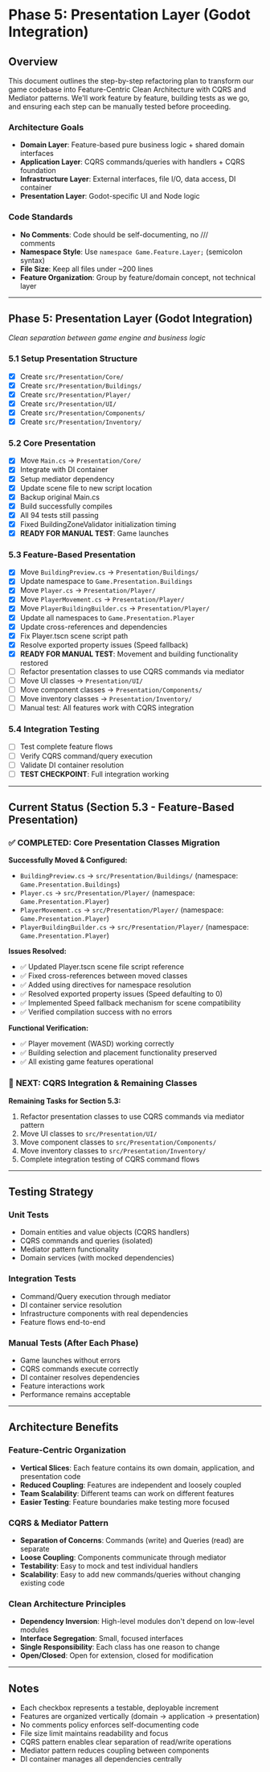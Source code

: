 # Phase 5: Presentation Layer (Godot Integration)

## Overview
This document outlines the step-by-step refactoring plan to transform our game codebase into Feature-Centric Clean Architecture with CQRS and Mediator patterns. We'll work feature by feature, building tests as we go, and ensuring each step can be manually tested before proceeding.

### Architecture Goals
- **Domain Layer**: Feature-based pure business logic + shared domain interfaces
- **Application Layer**: CQRS commands/queries with handlers + CQRS foundation
- **Infrastructure Layer**: External interfaces, file I/O, data access, DI container
- **Presentation Layer**: Godot-specific UI and Node logic

### Code Standards
- **No Comments**: Code should be self-documenting, no /// <summary> comments
- **Namespace Style**: Use `namespace Game.Feature.Layer;` (semicolon syntax)
- **File Size**: Keep all files under ~200 lines
- **Feature Organization**: Group by feature/domain concept, not technical layer

---

## Phase 5: Presentation Layer (Godot Integration)
*Clean separation between game engine and business logic*

### 5.1 Setup Presentation Structure
- [x] Create `src/Presentation/Core/`
- [x] Create `src/Presentation/Buildings/`
- [x] Create `src/Presentation/Player/`
- [x] Create `src/Presentation/UI/`
- [x] Create `src/Presentation/Components/`
- [x] Create `src/Presentation/Inventory/`

### 5.2 Core Presentation
- [x] Move `Main.cs` → `Presentation/Core/`
- [x] Integrate with DI container
- [x] Setup mediator dependency
- [x] Update scene file to new script location
- [x] Backup original Main.cs
- [x] Build successfully compiles
- [x] All 94 tests still passing
- [x] Fixed BuildingZoneValidator initialization timing
- [x] **READY FOR MANUAL TEST**: Game launches

### 5.3 Feature-Based Presentation
- [x] Move `BuildingPreview.cs` → `Presentation/Buildings/`
- [x] Update namespace to `Game.Presentation.Buildings`
- [x] Move `Player.cs` → `Presentation/Player/`
- [x] Move `PlayerMovement.cs` → `Presentation/Player/`
- [x] Move `PlayerBuildingBuilder.cs` → `Presentation/Player/`
- [x] Update all namespaces to `Game.Presentation.Player`
- [x] Update cross-references and dependencies
- [x] Fix Player.tscn scene script path
- [x] Resolve exported property issues (Speed fallback)
- [x] **READY FOR MANUAL TEST**: Movement and building functionality restored
- [ ] Refactor presentation classes to use CQRS commands via mediator
- [ ] Move UI classes → `Presentation/UI/`
- [ ] Move component classes → `Presentation/Components/`
- [ ] Move inventory classes → `Presentation/Inventory/`
- [ ] Manual test: All features work with CQRS integration

### 5.4 Integration Testing
- [ ] Test complete feature flows
- [ ] Verify CQRS command/query execution
- [ ] Validate DI container resolution
- [ ] **TEST CHECKPOINT**: Full integration working

---

## Current Status (Section 5.3 - Feature-Based Presentation)

### ✅ **COMPLETED: Core Presentation Classes Migration**

**Successfully Moved & Configured:**
- `BuildingPreview.cs` → `src/Presentation/Buildings/` (namespace: `Game.Presentation.Buildings`)
- `Player.cs` → `src/Presentation/Player/` (namespace: `Game.Presentation.Player`)
- `PlayerMovement.cs` → `src/Presentation/Player/` (namespace: `Game.Presentation.Player`)  
- `PlayerBuildingBuilder.cs` → `src/Presentation/Player/` (namespace: `Game.Presentation.Player`)

**Issues Resolved:**
- ✅ Updated Player.tscn scene file script reference
- ✅ Fixed cross-references between moved classes
- ✅ Added using directives for namespace resolution
- ✅ Resolved exported property issues (Speed defaulting to 0)
- ✅ Implemented Speed fallback mechanism for scene compatibility
- ✅ Verified compilation success with no errors

**Functional Verification:**
- ✅ Player movement (WASD) working correctly
- ✅ Building selection and placement functionality preserved
- ✅ All existing game features operational

### 🔄 **NEXT: CQRS Integration & Remaining Classes**

**Remaining Tasks for Section 5.3:**
1. Refactor presentation classes to use CQRS commands via mediator pattern
2. Move UI classes to `src/Presentation/UI/`
3. Move component classes to `src/Presentation/Components/`
4. Move inventory classes to `src/Presentation/Inventory/`
5. Complete integration testing of CQRS command flows

---

## Testing Strategy

### Unit Tests
- Domain entities and value objects (CQRS handlers)
- CQRS commands and queries (isolated)
- Mediator pattern functionality
- Domain services (with mocked dependencies)

### Integration Tests
- Command/Query execution through mediator
- DI container service resolution
- Infrastructure components with real dependencies
- Feature flows end-to-end

### Manual Tests (After Each Phase)
- Game launches without errors
- CQRS commands execute correctly
- DI container resolves dependencies
- Feature interactions work
- Performance remains acceptable

---

## Architecture Benefits

### Feature-Centric Organization
- **Vertical Slices**: Each feature contains its own domain, application, and presentation code
- **Reduced Coupling**: Features are independent and loosely coupled
- **Team Scalability**: Different teams can work on different features
- **Easier Testing**: Feature boundaries make testing more focused

### CQRS & Mediator Pattern
- **Separation of Concerns**: Commands (write) and Queries (read) are separate
- **Loose Coupling**: Components communicate through mediator
- **Testability**: Easy to mock and test individual handlers
- **Scalability**: Easy to add new commands/queries without changing existing code

### Clean Architecture Principles
- **Dependency Inversion**: High-level modules don't depend on low-level modules
- **Interface Segregation**: Small, focused interfaces
- **Single Responsibility**: Each class has one reason to change
- **Open/Closed**: Open for extension, closed for modification

---

## Notes
- Each checkbox represents a testable, deployable increment
- Features are organized vertically (domain → application → presentation)
- No comments policy enforces self-documenting code
- File size limit maintains readability and focus
- CQRS pattern enables clear separation of read/write operations
- Mediator pattern reduces coupling between components
- DI container manages all dependencies centrally
